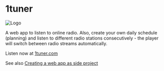 # 1tuner
![Logo](https://1tuner.com/assets/icons/android-chrome-192x192.png)

A web app to listen to online radio. Also, create your own daily schedule (planning) and listen to different radio stations consecutively - the player will switch between radio streams automatically. 

Listen now at [1tuner.com](https://1tuner.com)

See also [Creating a web app as side project](https://medium.com/@robinbakker/creating-a-web-app-as-side-project-2b8f96a44893)